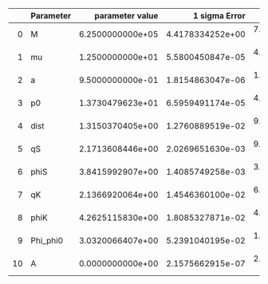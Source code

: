 |    | Parameter   |   parameter value |    1 sigma Error |   Relative Error |              SNR |
|---:|:------------|------------------:|-----------------:|-----------------:|-----------------:|
|  0 | M           |  6.2500000000e+05 | 4.4178334252e+00 | 7.0685334803e-06 | 1.5766235270e+02 |
|  1 | mu          |  1.2500000000e+01 | 5.5800450847e-05 | 4.4640360678e-06 | 1.5766235270e+02 |
|  2 | a           |  9.5000000000e-01 | 1.8154863047e-06 | 1.9110382155e-06 | 1.5766235270e+02 |
|  3 | p0          |  1.3730479623e+01 | 6.5959491174e-05 | 4.8038737892e-06 | 1.5766235270e+02 |
|  4 | dist        |  1.3150370405e+00 | 1.2760889519e-02 | 9.7038251594e-03 | 1.5766235270e+02 |
|  5 | qS          |  2.1713608446e+00 | 2.0269651630e-03 | 9.3349991462e-04 | 1.5766235270e+02 |
|  6 | phiS        |  3.8415992907e+00 | 1.4085749258e-03 | 3.6666367813e-04 | 1.5766235270e+02 |
|  7 | qK          |  2.1366920064e+00 | 1.4546360100e-02 | 6.8078881076e-03 | 1.5766235270e+02 |
|  8 | phiK        |  4.2625115830e+00 | 1.8085327871e-02 | 4.2428806395e-03 | 1.5766235270e+02 |
|  9 | Phi_phi0    |  3.0320066407e+00 | 5.2391040195e-02 | 1.7279328974e-02 | 1.5766235270e+02 |
| 10 | A           |  0.0000000000e+00 | 2.1575662915e-07 | 2.1575662915e-07 | 1.5766235270e+02 |